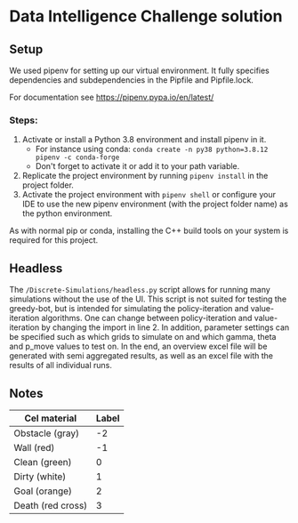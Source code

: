 # Data Intelligence Challenge solution

## Setup
We used pipenv for setting up our virtual environment. It fully specifies dependencies and subdependencies in the Pipfile and Pipfile.lock.

For documentation see https://pipenv.pypa.io/en/latest/ 

### Steps:
1. Activate or install a Python 3.8 environment and install pipenv in it.
   - For instance using conda: `conda create -n py38 python=3.8.12 pipenv -c conda-forge`
   - Don't forget to activate it or add it to your path variable.
2. Replicate the project environment by running `pipenv install` in the project folder.
3. Activate the project environment with `pipenv shell` or configure your IDE to use the new pipenv environment (with the project folder name) as the python environment.

As with normal pip or conda, installing the C++ build tools on your system is required for this project.

## Headless

The `/Discrete-Simulations/headless.py` script allows for running many simulations without the use of the UI.
This script is not suited for testing the greedy-bot, but is intended for simulating the policy-iteration and value-iteration algorithms.
One can change between policy-iteration and value-iteration by changing the import in line 2. In addition, parameter settings can be specified such as which grids to simulate on and which gamma, theta and p_move values to test on.
In the end, an overview excel file will be generated with semi aggregated results, as well as an excel file with the results of all individual runs.

## Notes

Cel material | Label
-------------|-------
Obstacle (gray)    | -2
Wall (red)         | -1
Clean (green)      |  0
Dirty (white)      |  1
Goal (orange)      |  2
Death (red cross)  |  3